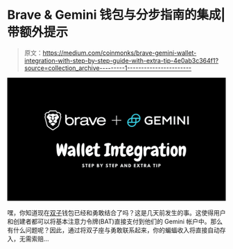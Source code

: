 # Brave & Gemini 钱包与分步指南的集成|带额外提示

> 原文：<https://medium.com/coinmonks/brave-gemini-wallet-integration-with-step-by-step-guide-with-extra-tip-4e0ab3c364f1?source=collection_archive---------1----------------------->

![](img/72b8bc6eef8efc039ea543a56716c6df.png)

嘿，你知道现在[双子](https://gemini.com/share/78galgytp)钱包已经和勇敢结合了吗？这是几天前发生的事。这使得用户和创建者都可以将基本注意力令牌(BAT)直接支付到他们的 Gemini 帐户中。那么有什么问题呢？因此，通过将双子座与勇敢联系起来，你的蝙蝠收入将直接自动存入，无需索赔…